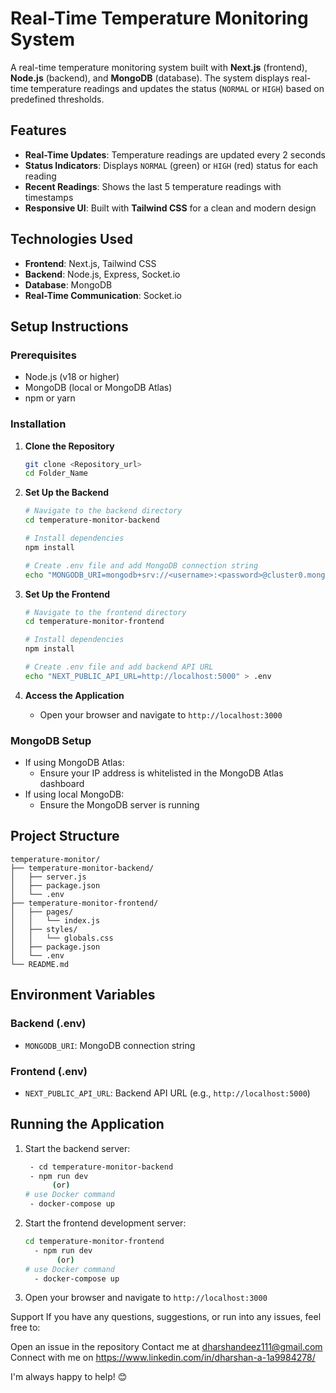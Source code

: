 # Real-Time Temperature Monitoring System

A real-time temperature monitoring system built with **Next.js** (frontend), **Node.js** (backend), and **MongoDB** (database). The system displays real-time temperature readings and updates the status (`NORMAL` or `HIGH`) based on predefined thresholds.

## Features

- **Real-Time Updates**: Temperature readings are updated every 2 seconds
- **Status Indicators**: Displays `NORMAL` (green) or `HIGH` (red) status for each reading
- **Recent Readings**: Shows the last 5 temperature readings with timestamps
- **Responsive UI**: Built with **Tailwind CSS** for a clean and modern design

## Technologies Used

- **Frontend**: Next.js, Tailwind CSS
- **Backend**: Node.js, Express, Socket.io
- **Database**: MongoDB
- **Real-Time Communication**: Socket.io

## Setup Instructions

### Prerequisites

- Node.js (v18 or higher)
- MongoDB (local or MongoDB Atlas)
- npm or yarn

### Installation

1. **Clone the Repository**

   ```bash
   git clone <Repository_url>
   cd Folder_Name
   ```

2. **Set Up the Backend**

   ```bash
   # Navigate to the backend directory
   cd temperature-monitor-backend

   # Install dependencies
   npm install

   # Create .env file and add MongoDB connection string
   echo "MONGODB_URI=mongodb+srv://<username>:<password>@cluster0.mongodb.net/temperatureDB?retryWrites=true&w=majority" > .env

   ```

3. **Set Up the Frontend**

   ```bash
   # Navigate to the frontend directory
   cd temperature-monitor-frontend

   # Install dependencies
   npm install

   # Create .env file and add backend API URL
   echo "NEXT_PUBLIC_API_URL=http://localhost:5000" > .env

   ```

4. **Access the Application**
   - Open your browser and navigate to `http://localhost:3000`

### MongoDB Setup

- If using MongoDB Atlas:
  - Ensure your IP address is whitelisted in the MongoDB Atlas dashboard
- If using local MongoDB:
  - Ensure the MongoDB server is running

## Project Structure

```
temperature-monitor/
├── temperature-monitor-backend/
│   ├── server.js
│   ├── package.json
│   └── .env
├── temperature-monitor-frontend/
│   ├── pages/
│   │   └── index.js
│   ├── styles/
│   │   └── globals.css
│   ├── package.json
│   └── .env
└── README.md
```

## Environment Variables

### Backend (.env)

- `MONGODB_URI`: MongoDB connection string

### Frontend (.env)

- `NEXT_PUBLIC_API_URL`: Backend API URL (e.g., `http://localhost:5000`)

## Running the Application

1. Start the backend server:

   ```bash
    - cd temperature-monitor-backend
    - npm run dev
         (or)
   # use Docker command
    - docker-compose up
   ```

2. Start the frontend development server:

   ```bash
   cd temperature-monitor-frontend
     - npm run dev
          (or)
   # use Docker command
     - docker-compose up
   ```

3. Open your browser and navigate to `http://localhost:3000`

Support
If you have any questions, suggestions, or run into any issues, feel free to:

Open an issue in the repository
Contact me at dharshandeez111@gmail.com
Connect with me on https://www.linkedin.com/in/dharshan-a-1a9984278/

I'm always happy to help! 😊
